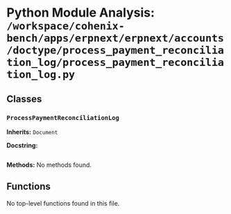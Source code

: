 # Python Module Analysis: `/workspace/cohenix-bench/apps/erpnext/erpnext/accounts/doctype/process_payment_reconciliation_log/process_payment_reconciliation_log.py`

## Classes

### `ProcessPaymentReconciliationLog`
**Inherits:** `Document`


**Docstring:**
```

```

**Methods:**
No methods found.




## Functions

No top-level functions found in this file.
